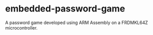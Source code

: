 # embedded-password-game

A password game developed using ARM Assembly on a FRDMKL64Z microcontroller.
